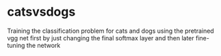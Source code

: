 # catsvsdogs
Training the classification problem for cats and dogs using the pretrained vgg net first by just changing the final softmax layer and then later fine-tuning the network
